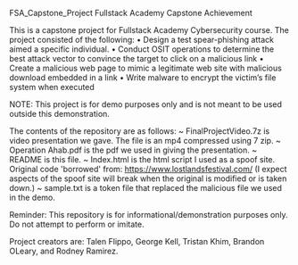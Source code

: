 FSA_Capstone_Project
Fullstack Academy Capstone Achievement

This is a capstone project for Fullstack Academy Cybersecurity course. The project consisted of the following:
•	Design a test spear-phishing attack aimed a specific individual.
•	Conduct OSIT operations to determine the best attack vector to convince the target to click on a malicious link
•	Create a malicious web page to mimic a legitimate web site with malicious download embedded in a link
•	Write malware to encrypt the victim’s file system when executed

NOTE: This project is for demo purposes only and is not meant to be used outside this demonstration.

The contents of the repository are as follows:
~ FinalProjectVideo.7z is video presentation we gave. The file is an mp4 compressed using 7 zip. 
~ Operation Ahab.pdf is the pdf we used in giving the presentation.
~ README is this file.
~ Index.html is the html script I used as a spoof site. Original code 'borrowed' from: https://www.lostlandsfestival.com/ (I expect aspects of the spoof site will break when the original is modified or is taken down.)
~ sample.txt is a token file that replaced the malicious file we used in the demo.

Reminder: This repository is for informational/demonstration purposes only. Do not attempt to perform or imitate.

Project creators are: Talen Flippo, George Kell, Tristan Khim, Brandon OLeary, and Rodney Ramirez.
